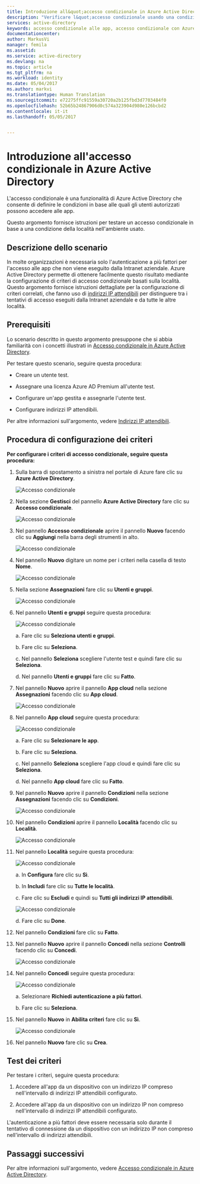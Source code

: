 ```yaml
---
title: Introduzione all&quot;accesso condizionale in Azure Active Directory | Microsoft Docs
description: "Verificare l&quot;accesso condizionale usando una condizione della località."
services: active-directory
keywords: accesso condizionale alle app, accesso condizionale con Azure AD, accesso sicuro alle risorse aziendali, criteri di accesso condizionale
documentationcenter: 
author: MarkusVi
manager: femila
ms.assetid: 
ms.service: active-directory
ms.devlang: na
ms.topic: article
ms.tgt_pltfrm: na
ms.workload: identity
ms.date: 05/04/2017
ms.author: markvi
ms.translationtype: Human Translation
ms.sourcegitcommit: e72275ffc91559a30720a2b125fbd3d7703484f0
ms.openlocfilehash: 52b65b24867906d0c574a323904d980e126bcbd2
ms.contentlocale: it-it
ms.lasthandoff: 05/05/2017


---
```

# <a name="get-started-with-conditional-access-in-azure-active-directory"></a>Introduzione all'accesso condizionale in Azure Active Directory

L'accesso condizionale è una funzionalità di Azure Active Directory che consente di definire le condizioni in base alle quali gli utenti autorizzati possono accedere alle app. 

Questo argomento fornisce istruzioni per testare un accesso condizionale in base a una condizione della località nell'ambiente usato.  


## <a name="scenario-description"></a>Descrizione dello scenario

In molte organizzazioni è necessaria solo l'autenticazione a più fattori per l'accesso alle app che non viene eseguito dalla Intranet aziendale. Azure Active Directory permette di ottenere facilmente questo risultato mediante la configurazione di criteri di accesso condizionale basati sulla località. Questo argomento fornisce istruzioni dettagliate per la configurazione di criteri correlati, che fanno uso di [indirizzi IP attendibili](../multi-factor-authentication/multi-factor-authentication-whats-next.md#trusted-ips) per distinguere tra i tentativi di accesso eseguiti dalla Intranet aziendale e da tutte le altre località.


## <a name="prerequisites"></a>Prerequisiti

Lo scenario descritto in questo argomento presuppone che si abbia familiarità con i concetti illustrati in [Accesso condizionale in Azure Active Directory](active-directory-conditional-access-azure-portal.md).

Per testare questo scenario, seguire questa procedura:

- Creare un utente test. 

- Assegnare una licenza Azure AD Premium all'utente test.

- Configurare un'app gestita e assegnarle l'utente test.

- Configurare indirizzi IP attendibili.

Per altre informazioni sull'argomento, vedere [Indirizzi IP attendibili](../multi-factor-authentication/multi-factor-authentication-whats-next.md#trusted-ips).


## <a name="policy-configuration-steps"></a>Procedura di configurazione dei criteri

**Per configurare i criteri di accesso condizionale, seguire questa procedura:**

1. Sulla barra di spostamento a sinistra nel portale di Azure fare clic su **Azure Active Directory**. 

    ![Accesso condizionale](./media/active-directory-conditional-access-azure-portal-get-started/01.png)

2. Nella sezione **Gestisci** del pannello **Azure Active Directory** fare clic su **Accesso condizionale**.

    ![Accesso condizionale](./media/active-directory-conditional-access-azure-portal-get-started/02.png)
 
3. Nel pannello **Accesso condizionale** aprire il pannello **Nuovo** facendo clic su **Aggiungi** nella barra degli strumenti in alto.

    ![Accesso condizionale](./media/active-directory-conditional-access-azure-portal-get-started/03.png)

4. Nel pannello **Nuovo** digitare un nome per i criteri nella casella di testo **Nome**.

    ![Accesso condizionale](./media/active-directory-conditional-access-azure-portal-get-started/04.png)

5. Nella sezione **Assegnazioni** fare clic su **Utenti e gruppi**.

    ![Accesso condizionale](./media/active-directory-conditional-access-azure-portal-get-started/05.png)

6. Nel pannello **Utenti e gruppi** seguire questa procedura:

    ![Accesso condizionale](./media/active-directory-conditional-access-azure-portal-get-started/06.png)

    a. Fare clic su **Seleziona utenti e gruppi**.

    b. Fare clic su **Seleziona**.

    c. Nel pannello **Seleziona** scegliere l'utente test e quindi fare clic su **Seleziona**.

    d. Nel pannello **Utenti e gruppi** fare clic su **Fatto**.

7. Nel pannello **Nuovo** aprire il pannello **App cloud** nella sezione **Assegnazioni** facendo clic su **App cloud**.

    ![Accesso condizionale](./media/active-directory-conditional-access-azure-portal-get-started/07.png)

8. Nel pannello **App cloud** seguire questa procedura:

    ![Accesso condizionale](./media/active-directory-conditional-access-azure-portal-get-started/08.png)

    a. Fare clic su **Selezionare le app**.

    b. Fare clic su **Seleziona**.

    c. Nel pannello **Seleziona** scegliere l'app cloud e quindi fare clic su **Seleziona**.

    d. Nel pannello **App cloud** fare clic su **Fatto**.

9. Nel pannello **Nuovo** aprire il pannello **Condizioni** nella sezione **Assegnazioni** facendo clic su **Condizioni**.

    ![Accesso condizionale](./media/active-directory-conditional-access-azure-portal-get-started/09.png)

10. Nel pannello **Condizioni** aprire il pannello **Località** facendo clic su **Località**.

    ![Accesso condizionale](./media/active-directory-conditional-access-azure-portal-get-started/10.png)

11. Nel pannello **Località** seguire questa procedura:

    ![Accesso condizionale](./media/active-directory-conditional-access-azure-portal-get-started/11.png)

    a. In **Configura** fare clic su **Sì**.

    b. In **Includi** fare clic su **Tutte le località**.

    c. Fare clic su **Escludi** e quindi su **Tutti gli indirizzi IP attendibili**.

    ![Accesso condizionale](./media/active-directory-conditional-access-azure-portal-get-started/12.png)

    d. Fare clic su **Done**.

12. Nel pannello **Condizioni** fare clic su **Fatto**.

13. Nel pannello **Nuovo** aprire il pannello **Concedi** nella sezione **Controlli** facendo clic su **Concedi**.

    ![Accesso condizionale](./media/active-directory-conditional-access-azure-portal-get-started/13.png)

14. Nel pannello **Concedi** seguire questa procedura:

    ![Accesso condizionale](./media/active-directory-conditional-access-azure-portal-get-started/14.png)

    a. Selezionare **Richiedi autenticazione a più fattori**.

    b. Fare clic su **Seleziona**.

15. Nel pannello **Nuovo** in **Abilita criteri** fare clic su **Sì**.

    ![Accesso condizionale](./media/active-directory-conditional-access-azure-portal-get-started/15.png)

16. Nel pannello **Nuovo** fare clic su **Crea**.


## <a name="testing-the-policy"></a>Test dei criteri

Per testare i criteri, seguire questa procedura: 

1. Accedere all'app da un dispositivo con un indirizzo IP compreso nell'intervallo di indirizzi IP attendibili configurato. 

1. Accedere all'app da un dispositivo con un indirizzo IP non compreso nell'intervallo di indirizzi IP attendibili configurato.

L'autenticazione a più fattori deve essere necessaria solo durante il tentativo di connessione da un dispositivo con un indirizzo IP non compreso nell'intervallo di indirizzi attendibili. 


## <a name="next-steps"></a>Passaggi successivi

Per altre informazioni sull'argomento, vedere [Accesso condizionale in Azure Active Directory](active-directory-conditional-access-azure-portal.md).


